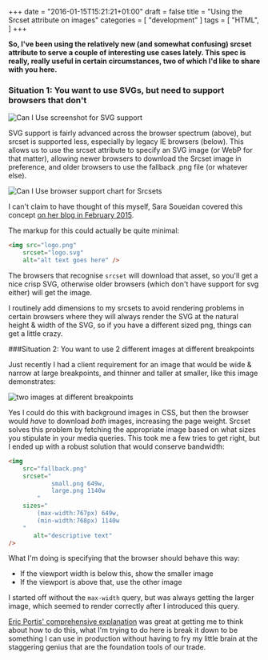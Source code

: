 +++
date = "2016-01-15T15:21:21+01:00"
draft = false
title = "Using the Srcset attribute on images"
categories = [
  "development"
]
tags = [ 
    "HTML", 
]
+++

**So, I've been using the relatively new (and somewhat confusing) srcset attribute to serve a couple of interesting use cases lately. This spec is really, really useful in certain circumstances, two of which I'd like to share with you here.**

### Situation 1: You want to use SVGs, but need to support browsers that don't

![Can I Use screenshot for SVG support](/perch/resources/screen-shot-2016-01-15-at-21.19.20.png)

SVG support is fairly advanced across the browser spectrum (above), but srcset is supported less, especially by legacy IE browsers (below). This allows us to use the srcset attribute to specify an SVG image (or WebP for that matter), allowing newer browsers to download the Srcset image in preference, and older browsers to use the fallback .png file (or whatever else).

![Can I Use browser support chart for Srcsets](/perch/resources/screen-shot-2016-01-15-at-21.19.45.png)

I can't claim to have thought of this myself, Sara Soueidan covered this concept [on her blog in February 2015](https://sarasoueidan.com/blog/svg-picture/ "Better SVG Fallback and Art Direction with the <picture> Element on sarasouiedan.com").

The markup for this could actually be quite minimal:

```html
<img src="logo.png"
	srcset="logo.svg"
	alt="alt text goes here" />
```
The browsers that recognise `srcset` will download that asset, so you'll get a nice crisp SVG, otherwise older browsers (which don't have support for svg either) will get the image.

I routinely add dimensions to my srcsets to avoid rendering problems in certain browsers where they will always render the SVG at the natural height & width of the SVG, so if you have a different sized png, things can get a little crazy.

###Situation 2: You want to use 2 different images at different breakpoints

Just recently I had a client requirement for an image that would be wide & narrow at large breakpoints, and thinner and taller at smaller, like this image demonstrates:

![two images at different breakpoints](/perch/resources/srcset-example.png)

Yes I could do this with background images in CSS, but then the browser would *have* to download _both_ images, increasing the page weight. Srcset solves this problem by fetching the appropriate image based on what sizes you stipulate in your media queries. This took me a few tries to get right, but I ended up with a robust solution that would conserve bandwidth:

```html
<img
	src="fallback.png"
	srcset="
			small.png 649w,
			large.png 1140w
		"
	sizes="
		(max-width:767px) 649w,
		(min-width:768px) 1140w
	"
       alt="descriptive text"
/>
```

What I'm doing is specifying that the browser should behave this way:
- If the viewport width is below this, show the smaller image
- If the viewport is above that, use the other image

I started off without the `max-width` query, but was always getting the larger image, which seemed to render correctly after I introduced this query.

[Eric Portis' comprehensive explanation](https://ericportis.com/posts/2014/srcset-sizes/ "Srcset and sizes on ericportis.com") was great at getting me to think about how to do this, what I'm trying to do here is break it down to be something I can use in production without having to fry my little brain at the staggering genius that are the foundation tools of our trade.
